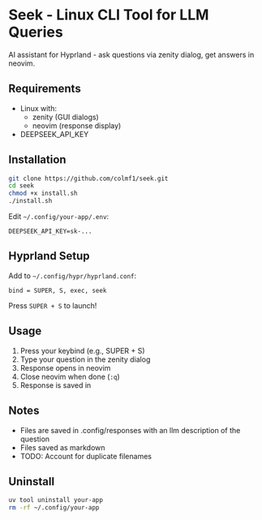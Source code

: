 # Seek - Linux CLI Tool for LLM Queries

AI assistant for Hyprland - ask questions via zenity dialog, get answers in neovim.

## Requirements

- Linux with:
  - zenity (GUI dialogs)
  - neovim (response display)
- DEEPSEEK_API_KEY

## Installation
```bash
git clone https://github.com/colmf1/seek.git
cd seek
chmod +x install.sh
./install.sh
```

Edit `~/.config/your-app/.env`:
```
DEEPSEEK_API_KEY=sk-...
```

## Hyprland Setup

Add to `~/.config/hypr/hyprland.conf`:
```
bind = SUPER, S, exec, seek
```

Press `SUPER + S` to launch!

## Usage

1. Press your keybind (e.g., SUPER + S)
2. Type your question in the zenity dialog
3. Response opens in neovim
4. Close neovim when done (`:q`)
5. Response is saved in 

## Notes

- Files are saved in .config/responses with an llm description of the question
- Files saved as markdown
- TODO: Account for duplicate filenames 

## Uninstall
```bash
uv tool uninstall your-app
rm -rf ~/.config/your-app
```
